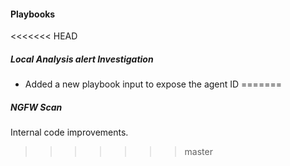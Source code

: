 
#### Playbooks

<<<<<<< HEAD
##### Local Analysis alert Investigation

- Added a new playbook input to expose the agent ID 
=======
##### NGFW Scan

Internal code improvements.
>>>>>>> master
